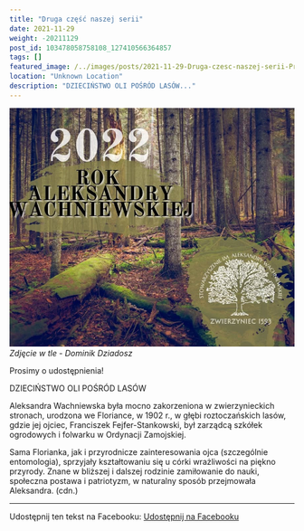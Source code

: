 ```yaml
---
title: "Druga część naszej serii"
date: 2021-11-29
weight: -20211129
post_id: 103478058758108_127410566364857
tags: []
featured_image: /../images/posts/2021-11-29-Druga-czesc-naszej-serii-Prosimy-o-udostepnienia.jpg
location: "Unknown Location"
description: "DZIECIŃSTWO OLI POŚRÓD LASÓW..."
---
```


![Zdjęcie w tle - Dominik Dziadosz](/images/posts/2021-11-29-Druga-czesc-naszej-serii-Prosimy-o-udostepnienia.jpg)
*Zdjęcie w tle - Dominik Dziadosz*

Prosimy o udostępnienia!

DZIECIŃSTWO OLI POŚRÓD LASÓW

Aleksandra Wachniewska była mocno zakorzeniona w zwierzynieckich stronach, urodzona we Floriance, w 1902 r., w głębi roztoczańskich lasów, gdzie jej ojciec, Franciszek Fejfer-Stankowski, był zarządcą szkółek ogrodowych i folwarku w Ordynacji Zamojskiej.

Sama Florianka, jak i przyrodnicze zainteresowania ojca (szczególnie entomologia), sprzyjały kształtowaniu się u córki wrażliwości na piękno przyrody. Znane w bliższej i dalszej rodzinie zamiłowanie do nauki, społeczna postawa i patriotyzm, w naturalny sposób przejmowała Aleksandra. (cdn.)

---

Udostępnij ten tekst na Facebooku:
[Udostępnij na Facebooku](https://www.facebook.com/sharer/sharer.php?u=https://stowarzyszeniewachniewskiej.pl/posts/Druga-czesc-naszej-serii-Prosimy-o-udostepnienia)

<script type="application/ld+json">
{
  "@context": "https://schema.org",
  "@type": "BlogPosting",
  "headline": "Druga część naszej serii. Prosimy o udostępnienia!",
  "datePublished": "2021-11-29",
  "dateModified": "2021-11-29",
  "author": {
    "@type": "Organization",
    "name": "Stowarzyszenie Wachniewskiej"
  },
  "publisher": {
    "@type": "Organization",
    "name": "Stowarzyszenie im. Aleksandry Wachniewskiej",
    "logo": {
      "@type": "ImageObject",
      "url": "https://stowarzyszeniewachniewskiej.pl/images/logo/logo.svg"
    }
  },
  "mainEntityOfPage": {
    "@type": "WebPage",
    "@id": "https://stowarzyszeniewachniewskiej.pl/posts/Druga-czesc-naszej-serii-Prosimy-o-udostepnienia"
  },
  "image": {
    "@type": "ImageObject",
    "url": "https://stowarzyszeniewachniewskiej.pl/images/posts/2021-11-29-Druga-czesc-naszej-serii-Prosimy-o-udostepnienia.jpg"
  },
  "articleSection": "Dziedzictwo Kulturowe i Zabytki",
  "keywords": "",
  "wordCount": 79,
  "articleBody": "DZIECIŃSTWO OLI POŚRÓD LASÓW\n\n     Aleksandra Wachniewska była mocno zakorzeniona w zwierzynieckich stronach, urodzona we Floriance, w 1902 r., w głębi roztoczańskich lasów, gdzie jej ojciec, Franciszek Fejfer-Stankowski, był zarządcą szkółek ogrodowych i folwarku w Ordynacji Zamojskiej.\n\nSama Florianka, jak i przyrodnicze zainteresowania ojca (szczególnie entomologia), sprzyjały kształtowaniu się u córki wrażliwości na piękno przyrody. Znane w bliższej i dalszej rodzinie zamiłowanie do nauki, społeczna postawa i patriotyzm, w naturalny sposób przejmowała Aleksandra. (cdn.)\n\n Zdjęcie w tle - Dominik Dziadosz.",
  "description": "Odkryj piękno Zwierzyńca i jego zabytki."
}
</script>
<script type="application/ld+json">
{
  "@context": "https://schema.org",
  "@type": "BreadcrumbList",
  "itemListElement": [
    {
      "@type": "ListItem",
      "position": 1,
      "name": "Home",
      "item": "https://stowarzyszeniewachniewskiej.pl"
    },
    {
      "@type": "ListItem",
      "position": 2,
      "name": "posts",
      "item": "https://stowarzyszeniewachniewskiej.pl/posts"
    },
    {
      "@type": "ListItem",
      "position": 3,
      "name": "Druga część naszej serii. Prosimy o udostępnienia!",
      "item": "https://stowarzyszeniewachniewskiej.pl/posts/Druga-czesc-naszej-serii-Prosimy-o-udostepnienia"
    }
  ]
}
</script>
